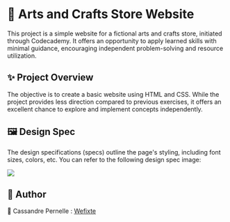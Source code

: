 # 🎨 Arts and Crafts Store Website

This project is a simple website for a fictional arts and crafts store, initiated through Codecademy. It offers an opportunity to apply learned skills with minimal guidance, encouraging independent problem-solving and resource utilization.

## ✨ Project Overview

The objective is to create a basic website using HTML and CSS. While the project provides less direction compared to previous exercises, it offers an excellent chance to explore and implement concepts independently.

## 🖼️ Design Spec 

The design specifications (specs) outline the page's styling, including font sizes, colors, etc. You can refer to the following design spec image:

![](https://i.imgur.com/u550zls.png)

## 👤 Author
🦆 Cassandre Pernelle : [Wefixte](https://github.com/wefixte)
